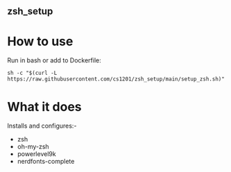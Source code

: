 ## zsh_setup

# How to use
Run in bash or add to Dockerfile:

``` sh -c "$(curl -L https://raw.githubusercontent.com/cs1201/zsh_setup/main/setup_zsh.sh)" ```

# What it does
Installs and configures:-
  - zsh
  - oh-my-zsh
  - powerlevel9k
  - nerdfonts-complete
